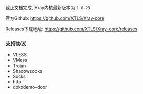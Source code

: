 截止文档完成, Xray内核最新版本为 `1.8.23`

官方Github: https://github.com/XTLS/Xray-core

Releases下载地址: https://github.com/XTLS/Xray-core/releases

### 支持协议
- VLESS
- VMess
- Trojan
- Shadowsocks
- Socks
- http
- dokodemo-door